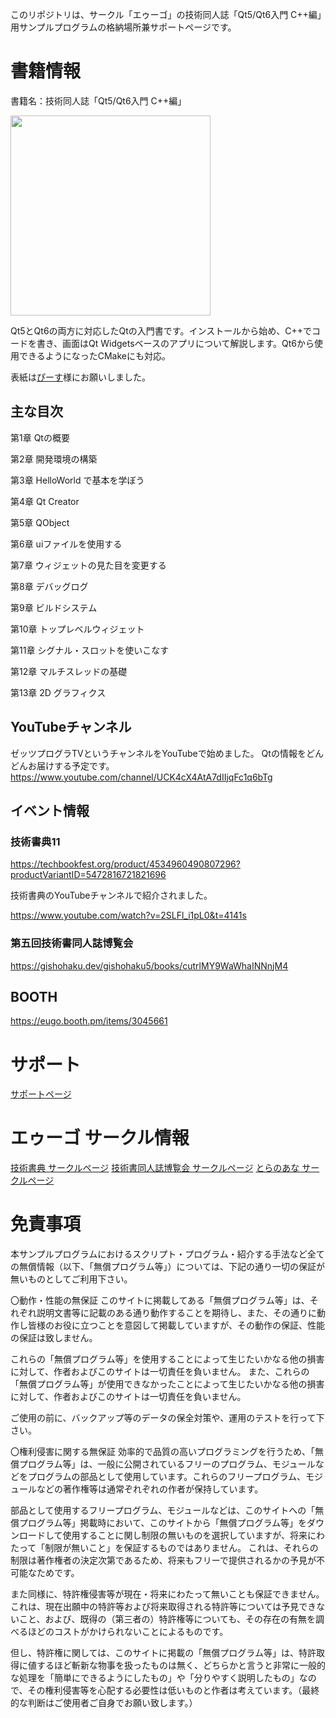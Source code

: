 このリポジトリは、サークル「エゥーゴ」の技術同人誌「Qt5/Qt6入門 C++編」用サンプルプログラムの格納場所兼サポートページです。

# 書籍情報

書籍名：技術同人誌「Qt5/Qt6入門 C++編」

<img src="https://user-images.githubusercontent.com/5881452/129577716-a2c1fca8-b11b-4e32-a007-f9c448186f76.png" width="320px">

Qt5とQt6の両方に対応したQtの入門書です。インストールから始め、C++でコードを書き、画面はQt Widgetsベースのアプリについて解説します。Qt6から使用できるようになったCMakeにも対応。

表紙は[ぴーす](https://twitter.com/piisu_)様にお願いしました。


## 主な目次

第1章 Qtの概要

第2章 開発環境の構築

第3章 HelloWorld で基本を学ぼう

第4章 Qt Creator

第5章 QObject

第6章 uiファイルを使用する

第7章 ウィジェットの見た目を変更する

第8章 デバッグログ

第9章 ビルドシステム

第10章 トップレベルウィジェット

第11章 シグナル・スロットを使いこなす

第12章 マルチスレッドの基礎

第13章 2D グラフィクス

## YouTubeチャンネル

ゼッツプログラTVというチャンネルをYouTubeで始めました。
Qtの情報をどんどんお届けする予定です。
https://www.youtube.com/channel/UCK4cX4AtA7dIIjqFc1q6bTg

## イベント情報

### 技術書典11

https://techbookfest.org/product/4534960490807296?productVariantID=5472816721821696

技術書典のYouTubeチャンネルで紹介されました。

https://www.youtube.com/watch?v=2SLFl_i1pL0&t=4141s

### 第五回技術書同人誌博覧会

https://gishohaku.dev/gishohaku5/books/cutrlMY9WaWhaINNnjM4

## BOOTH

https://eugo.booth.pm/items/3045661

# サポート

[サポートページ](https://github.com/argama147/qt6cppbook/wiki/%E3%82%B5%E3%83%9D%E3%83%BC%E3%83%88%E3%83%9A%E3%83%BC%E3%82%B8)


# エゥーゴ サークル情報

[技術書典 サークルページ](https://techbookfest.org/organization/43220004)
[技術書同人誌博覧会 サークルページ](https://gishohaku.dev/gishohaku5/circles/JnnJ1huJHGeEdOzG5qod)
[とらのあな サークルページ](https://ecs.toranoana.jp/tora/ec/cot/circle/2UPA2C6Q8V7Md06Pd687/all/)

# 免責事項
本サンプルプログラムにおけるスクリプト・プログラム・紹介する手法など全ての無償情報（以下、「無償プログラム等」）については、下記の通り一切の保証が無いものとしてご利用下さい。

〇動作・性能の無保証
このサイトに掲載してある「無償プログラム等」は、それぞれ説明文書等に記載のある通り動作することを期待し、また、その通りに動作し皆様のお役に立つことを意図して掲載していますが、その動作の保証、性能の保証は致しません。

これらの「無償プログラム等」を使用することによって生じたいかなる他の損害に対して、作者およびこのサイトは一切責任を負いません。 また、これらの「無償プログラム等」が使用できなかったことによって生じたいかなる他の損害に対して、作者およびこのサイトは一切責任を負いません。

ご使用の前に、バックアップ等のデータの保全対策や、運用のテストを行って下さい。

〇権利侵害に関する無保証
効率的で品質の高いプログラミングを行うため、「無償プログラム等」は、一般に公開されているフリーのプログラム、モジュールなどをプログラムの部品として使用しています。これらのフリープログラム、モジュールなどの著作権等は通常ぞれぞれの作者が保持しています。

部品として使用するフリープログラム、モジュールなどは、このサイトへの「無償プログラム等」掲載時において、このサイトから「無償プログラム等」をダウンロードして使用することに関し制限の無いものを選択していますが、将来にわたって「制限が無いこと」を保証するものではありません。
これは、それらの制限は著作権者の決定次第であるため、将来もフリーで提供されるかの予見が不可能なためです。

また同様に、特許権侵害等が現在・将来にわたって無いことも保証できません。
これは、現在出願中の特許等および将来取得される特許等については予見できないこと、および、既得の（第三者の）特許権等についても、その存在の有無を調べるほどのコストがかけられないことによるものです。

但し、特許権に関しては、このサイトに掲載の「無償プログラム等」は、特許取得に値するほど斬新な物事を扱ったものは無く、どちらかと言うと非常に一般的な処理を「簡単にできるようにしたもの」や「分りやすく説明したもの」なので、その権利侵害等を心配する必要性は低いものと作者は考えています。（最終的な判断はご使用者ご自身でお願い致します。）
